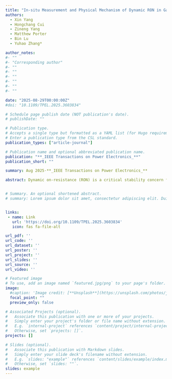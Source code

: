 ```yaml
---
title: "In-situ Measurement and Physical Mechanism of Dynamic RON in GaN-on-Si Monolithic Half-Bridge Power IC"
authors:
  - Xin Yang
  - Hongchang Cui
  - Zineng Yang
  - Matthew Porter
  - Bin Lu
  - Yuhao Zhang*

author_notes:
#- ""
#- "Corresponding author"
#- ""
#- ""
#- ""
#- ""
#- ""
#- ""

date: "2025-08-29T00:00:00Z"
#doi: "10.1109/TPEL.2025.3603834"

# Schedule page publish date (NOT publication's date).
# publishDate: ""

# Publication type.
# Accepts a single type but formatted as a YAML list (for Hugo requirements).
# Enter a publication type from the CSL standard.
publication_types: ["article-journal"]

# Publication name and optional abbreviated publication name.
publication: "**_IEEE Transactions on Power Electronics_**"
publication_short: ""

summary: Aug 2025·**_IEEE Transactions on Power Electronics_**

abstract: Dynamic on-resistance (RON) is a critical stability concern for GaN high-electron mobility transistors (HEMTs). In GaN monolithic half-bridges on conductive Si substrate, the dynamic RON of high-side (HS) device can be more severe than that of discrete HEMTs due to the back-gating effect. However, current evaluation methods typically apply a DC or pulsed substrate bias while keeping the HS device always ON, which differs from the application-use condition in power converters. This work proposes a new circuit method for accurate in-situ extraction of the dynamic RON of an HS device in steady-state hard switching. The measured dynamic RON is found to be nearly twice the value measured by the conventional pulsed bias method. This suggests an interplay between the back-gating effect and the hard-switching stress to deteriorate dynamic RON. To validate this interplay effect, two buck converters are constructed based on a monolithic half-bridge and a discrete device-based half-bridge, respectively. We tune the converter loss to be dominated by the HS device by implementing a hard turn-on for the HS device and a zero-voltage-switching for the low-side device. A lower efficiency is observed in the monolithic half-bridge-based converter, and the dynamic RON is verified to be higher than that obtained from the pulsed bias method. The physical mechanism of this interplay phenomenon is also revealed. Overall, this work manifests the importance of dynamic RON measurement of GaN-on-Si power IC under practical switching conditions; the proposed circuit method provides a powerful tool for the evaluation and qualification of GaN monolithic half-bridge.


# Summary. An optional shortened abstract.
# summary: Lorem ipsum dolor sit amet, consectetur adipiscing elit. Duis posuere tellus ac convallis placerat. Proin tincidunt magna sed ex sollicitudin condimentum.


links:
 - name: Link
   url: 'https://doi.org/10.1109/TPEL.2025.3603834'
   icon: fas fa-file-alt

url_pdf: ''
url_code: ''
url_dataset: ''
url_poster: ''
url_project: ''
url_slides: ''
url_source: ''
url_video: ''

# Featured image
# To use, add an image named `featured.jpg/png` to your page's folder. 
image:
  #caption: 'Image credit: [**Unsplash**](https://unsplash.com/photos/jdD8gXaTZsc)'
  focal_point: ""
  preview_only: false

# Associated Projects (optional).
#   Associate this publication with one or more of your projects.
#   Simply enter your project's folder or file name without extension.
#   E.g. `internal-project` references `content/project/internal-project/index.md`.
#   Otherwise, set `projects: []`.
projects: []

# Slides (optional).
#   Associate this publication with Markdown slides.
#   Simply enter your slide deck's filename without extension.
#   E.g. `slides: "example"` references `content/slides/example/index.md`.
#   Otherwise, set `slides: ""`.
slides: example
---
```


